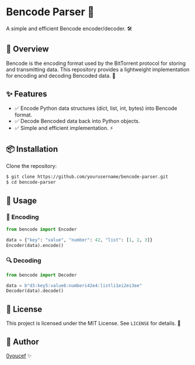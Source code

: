 # Bencode Parser 🚀

A simple and efficient Bencode encoder/decoder. 🛠️

## 📖 Overview

Bencode is the encoding format used by the BitTorrent protocol for storing and transmitting data. This repository provides a lightweight implementation for encoding and decoding Bencoded data. 🔄

## ✨ Features

- ✅ Encode Python data structures (dict, list, int, bytes) into Bencode format.
- ✅ Decode Bencoded data back into Python objects.
- ✅ Simple and efficient implementation. ⚡

## 📦 Installation

Clone the repository:

```sh
$ git clone https://github.com/yourusername/bencode-parser.git
$ cd bencode-parser
```

## 🚀 Usage

### 📝 Encoding

```python
from bencode import Encoder

data = {"key": "value", "number": 42, "list": [1, 2, 3]}
Encoder(data).encode()
```

### 🔍 Decoding

```python
from bencode import Decoder

data = b"d3:key5:value6:numberi42e4:listli1ei2ei3ee"
Decoder(data).decode()
```

## 📜 License

This project is licensed under the MIT License. See `LICENSE` for details. 📝

## 👤 Author

[0youcef](https://github.com/0youcef) ✨
